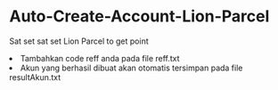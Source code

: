 # Auto-Create-Account-Lion-Parcel
Sat set sat set Lion Parcel to get point 


<li>Tambahkan code reff anda pada file reff.txt</li>
<li>Akun yang berhasil dibuat akan otomatis tersimpan pada file resultAkun.txt</li>
